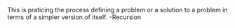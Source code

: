This is praticing the process defining a problem or a solution to a problem in terms of a simpler version of itself. -Recursion
